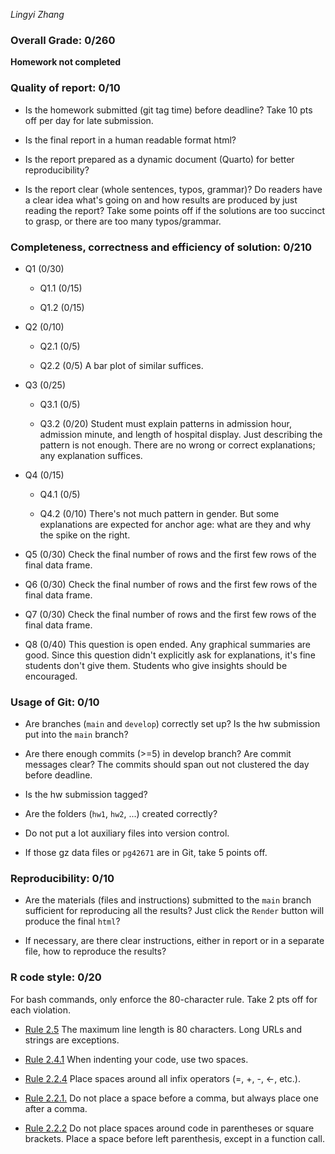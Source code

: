 *Lingyi Zhang*

### Overall Grade: 0/260

**Homework not completed**

### Quality of report: 0/10

-   Is the homework submitted (git tag time) before deadline? Take 10 pts off per day for late submission.

-   Is the final report in a human readable format html?

-   Is the report prepared as a dynamic document (Quarto) for better reproducibility?

-   Is the report clear (whole sentences, typos, grammar)? Do readers have a clear idea what's going on and how results are produced by just reading the report? Take some points off if the solutions are too succinct to grasp, or there are too many typos/grammar.

### Completeness, correctness and efficiency of solution: 0/210

-   Q1 (0/30)

    -   Q1.1 (0/15)

    -   Q1.2 (0/15)

-   Q2 (0/10)

    -   Q2.1 (0/5)

    -   Q2.2 (0/5) A bar plot of similar suffices.

-   Q3 (0/25)

    -   Q3.1 (0/5)

    -   Q3.2 (0/20) Student must explain patterns in admission hour, admission minute, and length of hospital display. Just describing the pattern is not enough. There are no wrong or correct explanations; any explanation suffices.

-   Q4 (0/15)

    -   Q4.1 (0/5)

    -   Q4.2 (0/10) There's not much pattern in gender. But some explanations are expected for anchor age: what are they and why the spike on the right.

-   Q5 (0/30) Check the final number of rows and the first few rows of the final data frame.

-   Q6 (0/30) Check the final number of rows and the first few rows of the final data frame.

-   Q7 (0/30) Check the final number of rows and the first few rows of the final data frame.

-   Q8 (0/40) This question is open ended. Any graphical summaries are good. Since this question didn't explicitly ask for explanations, it's fine students don't give them. Students who give insights should be encouraged.

### Usage of Git: 0/10

-   Are branches (`main` and `develop`) correctly set up? Is the hw submission put into the `main` branch?

-   Are there enough commits (\>=5) in develop branch? Are commit messages clear? The commits should span out not clustered the day before deadline.

-   Is the hw submission tagged?

-   Are the folders (`hw1`, `hw2`, ...) created correctly?

-   Do not put a lot auxiliary files into version control.

-   If those gz data files or `pg42671` are in Git, take 5 points off.

### Reproducibility: 0/10

-   Are the materials (files and instructions) submitted to the `main` branch sufficient for reproducing all the results? Just click the `Render` button will produce the final `html`?

-   If necessary, are there clear instructions, either in report or in a separate file, how to reproduce the results?

### R code style: 0/20

For bash commands, only enforce the 80-character rule. Take 2 pts off for each violation.

-   [Rule 2.5](https://style.tidyverse.org/syntax.html#long-lines) The maximum line length is 80 characters. Long URLs and strings are exceptions.

-   [Rule 2.4.1](https://style.tidyverse.org/syntax.html#indenting) When indenting your code, use two spaces.

-   [Rule 2.2.4](https://style.tidyverse.org/syntax.html#infix-operators) Place spaces around all infix operators (=, +, -, \<-, etc.).

-   [Rule 2.2.1.](https://style.tidyverse.org/syntax.html#commas) Do not place a space before a comma, but always place one after a comma.

-   [Rule 2.2.2](https://style.tidyverse.org/syntax.html#parentheses) Do not place spaces around code in parentheses or square brackets. Place a space before left parenthesis, except in a function call.

